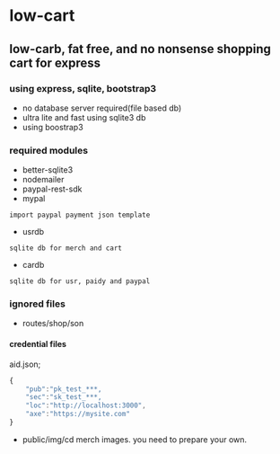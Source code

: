 # low-cart
## low-carb, fat free, and no nonsense shopping cart for express
### using express, sqlite, bootstrap3

- no database server required(file based db)
- ultra lite and fast using sqlite3 db
- using boostrap3


### required modules
- better-sqlite3
- nodemailer
- paypal-rest-sdk
- mypal
```
import paypal payment json template
```
- usrdb
```
sqlite db for merch and cart
```
- cardb
```
sqlite db for usr, paidy and paypal
```

### ignored files
- routes/shop/son
#### credential files
aid.json;
```js
{
    "pub":"pk_test_***,
    "sec":"sk_test_***,
    "loc":"http://localhost:3000",
    "axe":"https://mysite.com"
}
```
- public/img/cd
merch images. you need to prepare your own.
